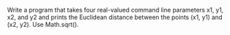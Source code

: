 Write a program that takes four real-valued command line parameters x1, y1, x2, and y2 and prints the Euclidean distance between the points (x1, y1) and (x2, y2). Use Math.sqrt().
